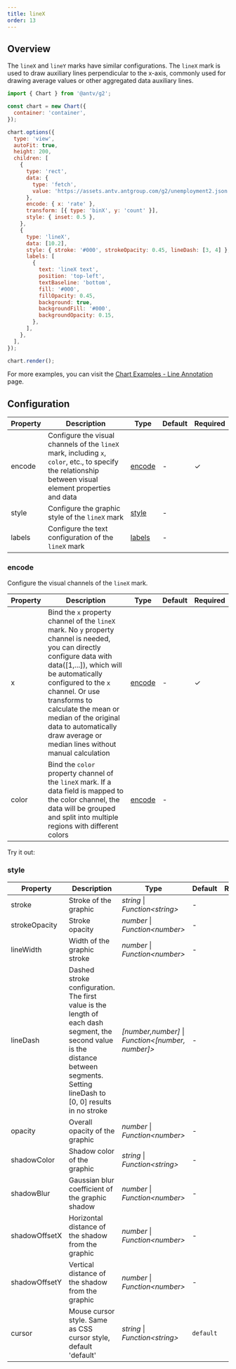 ```yaml
---
title: lineX
order: 13
---
```


## Overview

The `lineX` and `lineY` marks have similar configurations. The `lineX` mark is used to draw auxiliary lines perpendicular to the x-axis, commonly used for drawing average values or other aggregated data auxiliary lines.

```js | ob { autoMount: true }
import { Chart } from '@antv/g2';

const chart = new Chart({
  container: 'container',
});

chart.options({
  type: 'view',
  autoFit: true,
  height: 200,
  children: [
    {
      type: 'rect',
      data: {
        type: 'fetch',
        value: 'https://assets.antv.antgroup.com/g2/unemployment2.json',
      },
      encode: { x: 'rate' },
      transform: [{ type: 'binX', y: 'count' }],
      style: { inset: 0.5 },
    },
    {
      type: 'lineX',
      data: [10.2],
      style: { stroke: '#000', strokeOpacity: 0.45, lineDash: [3, 4] },
      labels: [
        {
          text: 'lineX text',
          position: 'top-left',
          textBaseline: 'bottom',
          fill: '#000',
          fillOpacity: 0.45,
          background: true,
          backgroundFill: '#000',
          backgroundOpacity: 0.15,
        },
      ],
    },
  ],
});

chart.render();
```

For more examples, you can visit the [Chart Examples - Line Annotation](/en/examples#annotation-line) page.

## Configuration

| Property | Description                                                                                                                              | Type              | Default | Required |
| -------- | ---------------------------------------------------------------------------------------------------------------------------------------- | ----------------- | ------- | -------- |
| encode   | Configure the visual channels of the `lineX` mark, including `x`, `color`, etc., to specify the relationship between visual element properties and data | [encode](#encode) | -       | ✓        |
| style    | Configure the graphic style of the `lineX` mark                                                                                          | [style](#style)   | -       |          |
| labels   | Configure the text configuration of the `lineX` mark                                                                                    | [labels](#labels) | -       |          |

### encode

Configure the visual channels of the `lineX` mark.

| Property | Description                                                                                                                                                                                                                                                                                              | Type                          | Default | Required |
| -------- | -------------------------------------------------------------------------------------------------------------------------------------------------------------------------------------------------------------------------------------------------------------------------------------------------------- | ----------------------------- | ------- | -------- |
| x        | Bind the `x` property channel of the `lineX` mark. No `y` property channel is needed, you can directly configure data with data([1,...]), which will be automatically configured to the `x` channel. Or use transforms to calculate the mean or median of the original data to automatically draw average or median lines without manual calculation | [encode](/en/manual/core/encode) | -       | ✓        |
| color    | Bind the `color` property channel of the `lineX` mark. If a data field is mapped to the color channel, the data will be grouped and split into multiple regions with different colors                                                                                                                   | [encode](/en/manual/core/encode) | -       |          |

Try it out:

<Playground path="style/annotation/line/demo/histogram-mean-line.ts" rid="lineX-mean"></Playground>

### style

| Property      | Description                                                                                                                                                                          | Type                                                | Default   | Required |
| ------------- | ------------------------------------------------------------------------------------------------------------------------------------------------------------------------------------ | --------------------------------------------------- | --------- | -------- |
| stroke        | Stroke of the graphic                                                                                                                                                                | _string_ \| _Function\<string\>_                    | -         |          |
| strokeOpacity | Stroke opacity                                                                                                                                                                       | _number_ \| _Function\<number\>_                    | -         |          |
| lineWidth     | Width of the graphic stroke                                                                                                                                                          | _number_ \| _Function\<number\>_                    | -         |          |
| lineDash      | Dashed stroke configuration. The first value is the length of each dash segment, the second value is the distance between segments. Setting lineDash to [0, 0] results in no stroke | _[number,number]_ \| _Function\<[number, number]\>_ | -         |          |
| opacity       | Overall opacity of the graphic                                                                                                                                                       | _number_ \| _Function\<number\>_                    | -         |          |
| shadowColor   | Shadow color of the graphic                                                                                                                                                          | _string_ \| _Function\<string\>_                    | -         |          |
| shadowBlur    | Gaussian blur coefficient of the graphic shadow                                                                                                                                      | _number_ \| _Function\<number\>_                    | -         |          |
| shadowOffsetX | Horizontal distance of the shadow from the graphic                                                                                                                                   | _number_ \| _Function\<number\>_                    | -         |          |
| shadowOffsetY | Vertical distance of the shadow from the graphic                                                                                                                                     | _number_ \| _Function\<number\>_                    | -         |          |
| cursor        | Mouse cursor style. Same as CSS cursor style, default 'default'                                                                                                                     | _string_ \| _Function\<string\>_                    | `default` |          |
